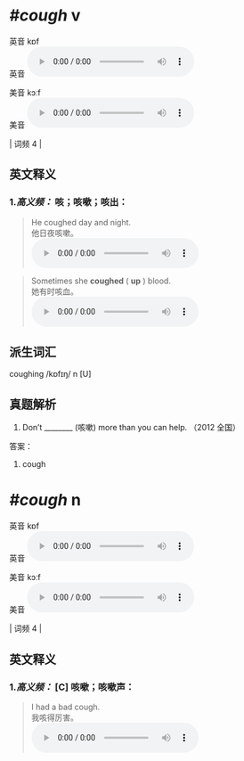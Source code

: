 # ***\#cough*** v
英音 kɒf  
英音
<audio src="./media/cough-B.aac" controls="controls"></audio>

美音 kɔːf  
美音
<audio src="./media/cough.aac" controls="controls"></audio>



| 词频 4 |  

英文释义
---
### 1.*高义频：* **咳；咳嗽；咳出：**  

 > He coughed day and night.  
 > 他日夜咳嗽。    
<audio src="./media/1-cough.aac" controls="controls"></audio>

 > Sometimes she **coughed** ( **up** ) blood.  
 > 她有时咳血。    
<audio src="./media/2-cough.aac" controls="controls"></audio>


派生词汇
---
coughing   /kɒfɪŋ/ n [U]   

真题解析
---
1. Don’t ________ (咳嗽) more than you can help.  （2012 全国）  

答案：
1. cough  

# ***\#cough*** n
英音 kɒf  
英音
<audio src="./media/cough-B.aac" controls="controls"></audio>

美音 kɔːf  
美音
<audio src="./media/cough.aac" controls="controls"></audio>



| 词频 4 |  

英文释义
---
### 1.*高义频：* **[C] 咳嗽；咳嗽声：**  

 > I had a bad cough.  
 > 我咳得厉害。    
<audio src="./media/3-cough.aac" controls="controls"></audio>


